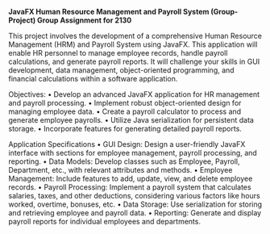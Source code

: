**JavaFX Human Resource Management and Payroll System (Group-Project)
Group Assignment for 2130**

This project involves the development of a comprehensive Human Resource Management (HRM) and Payroll System using JavaFX. 
This application will enable HR personnel to manage employee records, handle payroll calculations, and generate payroll reports. 
It will challenge your skills in GUI development, data management, object-oriented programming, and financial calculations within a software application.


Objectives:
	• Develop an advanced JavaFX application for HR management and payroll processing.
	• Implement robust object-oriented design for managing employee data.
	• Create a payroll calculator to process and generate employee payrolls.
	• Utilize Java serialization for persistent data storage.
	• Incorporate features for generating detailed payroll reports.

 
Application Specifications
	• GUI Design: Design a user-friendly JavaFX interface with sections for employee management, payroll processing, and reporting.
	• Data Models: Develop classes such as Employee, Payroll, Department, etc., with relevant attributes and methods.
	• Employee Management: Include features to add, update, view, and delete employee records.
	• Payroll Processing: Implement a payroll system that calculates salaries, taxes, and other deductions, considering various factors like hours worked, overtime, bonuses, etc.
	• Data Storage: Use serialization for storing and retrieving employee and payroll data.
	• Reporting: Generate and display payroll reports for individual employees and departments.
 
